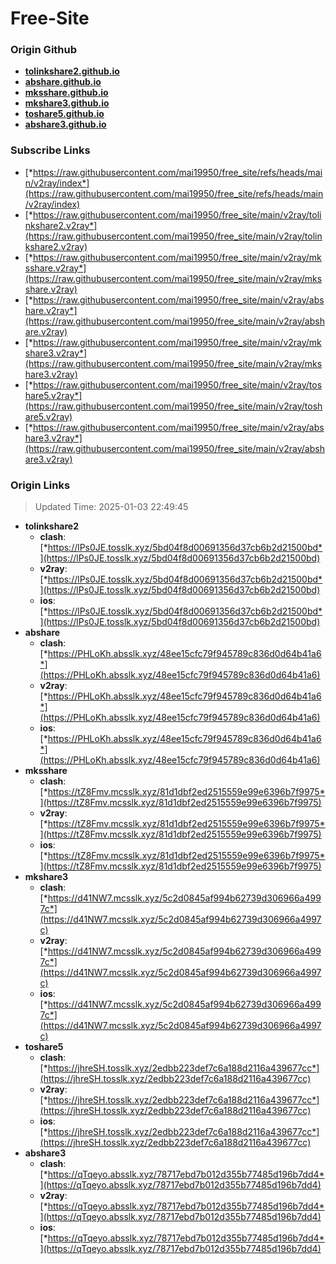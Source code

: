 # Free-Site

### Origin Github

- [**tolinkshare2.github.io**](https://github.com/tolinkshare2/tolinkshare2.github.io)
- [**abshare.github.io**](https://github.com/abshare/abshare.github.io)
- [**mksshare.github.io**](https://github.com/mksshare/mksshare.github.io)
- [**mkshare3.github.io**](https://github.com/mkshare3/mkshare3.github.io)
- [**toshare5.github.io**](https://github.com/toshare5/toshare5.github.io)
- [**abshare3.github.io**](https://github.com/abshare3/abshare3.github.io)

### Subscribe Links

- [*https://raw.githubusercontent.com/mai19950/free_site/refs/heads/main/v2ray/index*](https://raw.githubusercontent.com/mai19950/free_site/refs/heads/main/v2ray/index)
- [*https://raw.githubusercontent.com/mai19950/free_site/main/v2ray/tolinkshare2.v2ray*](https://raw.githubusercontent.com/mai19950/free_site/main/v2ray/tolinkshare2.v2ray)
- [*https://raw.githubusercontent.com/mai19950/free_site/main/v2ray/mksshare.v2ray*](https://raw.githubusercontent.com/mai19950/free_site/main/v2ray/mksshare.v2ray)
- [*https://raw.githubusercontent.com/mai19950/free_site/main/v2ray/abshare.v2ray*](https://raw.githubusercontent.com/mai19950/free_site/main/v2ray/abshare.v2ray)
- [*https://raw.githubusercontent.com/mai19950/free_site/main/v2ray/mkshare3.v2ray*](https://raw.githubusercontent.com/mai19950/free_site/main/v2ray/mkshare3.v2ray)
- [*https://raw.githubusercontent.com/mai19950/free_site/main/v2ray/toshare5.v2ray*](https://raw.githubusercontent.com/mai19950/free_site/main/v2ray/toshare5.v2ray)
- [*https://raw.githubusercontent.com/mai19950/free_site/main/v2ray/abshare3.v2ray*](https://raw.githubusercontent.com/mai19950/free_site/main/v2ray/abshare3.v2ray)

### Origin Links

> Updated Time: 2025-01-03 22:49:45

- **tolinkshare2**
  - **clash**: [*https://lPs0JE.tosslk.xyz/5bd04f8d00691356d37cb6b2d21500bd*](https://lPs0JE.tosslk.xyz/5bd04f8d00691356d37cb6b2d21500bd)
  - **v2ray**: [*https://lPs0JE.tosslk.xyz/5bd04f8d00691356d37cb6b2d21500bd*](https://lPs0JE.tosslk.xyz/5bd04f8d00691356d37cb6b2d21500bd)
  - **ios**: [*https://lPs0JE.tosslk.xyz/5bd04f8d00691356d37cb6b2d21500bd*](https://lPs0JE.tosslk.xyz/5bd04f8d00691356d37cb6b2d21500bd)
- **abshare**
  - **clash**: [*https://PHLoKh.absslk.xyz/48ee15cfc79f945789c836d0d64b41a6*](https://PHLoKh.absslk.xyz/48ee15cfc79f945789c836d0d64b41a6)
  - **v2ray**: [*https://PHLoKh.absslk.xyz/48ee15cfc79f945789c836d0d64b41a6*](https://PHLoKh.absslk.xyz/48ee15cfc79f945789c836d0d64b41a6)
  - **ios**: [*https://PHLoKh.absslk.xyz/48ee15cfc79f945789c836d0d64b41a6*](https://PHLoKh.absslk.xyz/48ee15cfc79f945789c836d0d64b41a6)
- **mksshare**
  - **clash**: [*https://tZ8Fmv.mcsslk.xyz/81d1dbf2ed2515559e99e6396b7f9975*](https://tZ8Fmv.mcsslk.xyz/81d1dbf2ed2515559e99e6396b7f9975)
  - **v2ray**: [*https://tZ8Fmv.mcsslk.xyz/81d1dbf2ed2515559e99e6396b7f9975*](https://tZ8Fmv.mcsslk.xyz/81d1dbf2ed2515559e99e6396b7f9975)
  - **ios**: [*https://tZ8Fmv.mcsslk.xyz/81d1dbf2ed2515559e99e6396b7f9975*](https://tZ8Fmv.mcsslk.xyz/81d1dbf2ed2515559e99e6396b7f9975)
- **mkshare3**
  - **clash**: [*https://d41NW7.mcsslk.xyz/5c2d0845af994b62739d306966a4997c*](https://d41NW7.mcsslk.xyz/5c2d0845af994b62739d306966a4997c)
  - **v2ray**: [*https://d41NW7.mcsslk.xyz/5c2d0845af994b62739d306966a4997c*](https://d41NW7.mcsslk.xyz/5c2d0845af994b62739d306966a4997c)
  - **ios**: [*https://d41NW7.mcsslk.xyz/5c2d0845af994b62739d306966a4997c*](https://d41NW7.mcsslk.xyz/5c2d0845af994b62739d306966a4997c)
- **toshare5**
  - **clash**: [*https://jhreSH.tosslk.xyz/2edbb223def7c6a188d2116a439677cc*](https://jhreSH.tosslk.xyz/2edbb223def7c6a188d2116a439677cc)
  - **v2ray**: [*https://jhreSH.tosslk.xyz/2edbb223def7c6a188d2116a439677cc*](https://jhreSH.tosslk.xyz/2edbb223def7c6a188d2116a439677cc)
  - **ios**: [*https://jhreSH.tosslk.xyz/2edbb223def7c6a188d2116a439677cc*](https://jhreSH.tosslk.xyz/2edbb223def7c6a188d2116a439677cc)
- **abshare3**
  - **clash**: [*https://qTqeyo.absslk.xyz/78717ebd7b012d355b77485d196b7dd4*](https://qTqeyo.absslk.xyz/78717ebd7b012d355b77485d196b7dd4)
  - **v2ray**: [*https://qTqeyo.absslk.xyz/78717ebd7b012d355b77485d196b7dd4*](https://qTqeyo.absslk.xyz/78717ebd7b012d355b77485d196b7dd4)
  - **ios**: [*https://qTqeyo.absslk.xyz/78717ebd7b012d355b77485d196b7dd4*](https://qTqeyo.absslk.xyz/78717ebd7b012d355b77485d196b7dd4)
